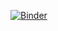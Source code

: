 [![Binder](https://mybinder.org/badge_logo.svg)](https://mybinder.org/v2/gh/clemrouxx/manim_jupyter.git/HEAD)
